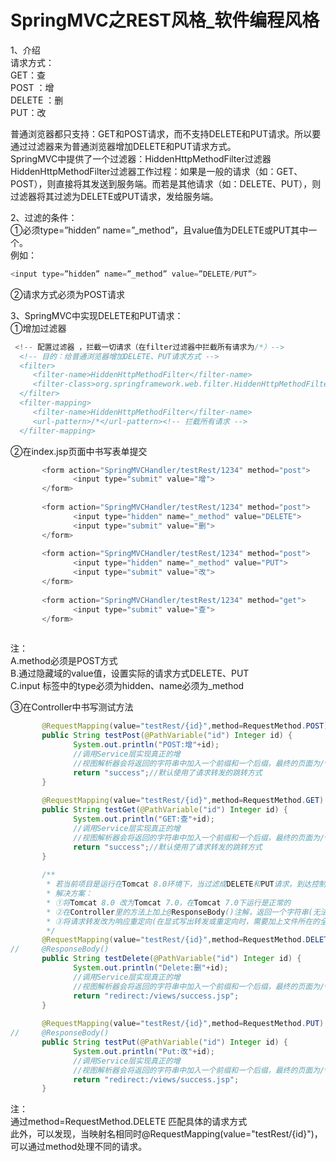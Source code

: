 # SpringMVC之REST风格_软件编程风格
1、介绍<br/>
请求方式：<br/>
GET：查<br/>
POST ：增<br/>
DELETE ：删<br/>
PUT：改<br/>
 
普通浏览器都只支持：GET和POST请求，而不支持DELETE和PUT请求。所以要通过过滤器来为普通浏览器增加DELETE和PUT请求方式。<br/>
SpringMVC中提供了一个过滤器：HiddenHttpMethodFilter过滤器<br/>
HiddenHttpMethodFilter过滤器工作过程：如果是一般的请求（如：GET、POST），则直接将其发送到服务端。而若是其他请求（如：DELETE、PUT），则过滤器将其过滤为DELETE或PUT请求，发给服务端。<br/>

2、过滤的条件：<br/>
①必须type=”hidden” name=”_method”，且value值为DELETE或PUT其中一个。<br/>
例如：
```java
<input type=”hidden” name=”_method” value=”DELETE/PUT”>
```
②请求方式必须为POST请求<br/>

3、SpringMVC中实现DELETE和PUT请求：<br/>
①增加过滤器<br/>
```java
 <!-- 配置过滤器 ，拦截一切请求（在filter过滤器中拦截所有请求为/*）-->
  <!-- 目的：给普通浏览器增加DELETE、PUT请求方式 -->
  <filter>
     <filter-name>HiddenHttpMethodFilter</filter-name>
     <filter-class>org.springframework.web.filter.HiddenHttpMethodFilter</filter-class>
  </filter>
  <filter-mapping>
     <filter-name>HiddenHttpMethodFilter</filter-name>
     <url-pattern>/*</url-pattern><!-- 拦截所有请求 -->
  </filter-mapping>
```
②在index.jsp页面中书写表单提交<br/>
```java
       <form action="SpringMVCHandler/testRest/1234" method="post">
              <input type="submit" value="增">
       </form>
      
       <form action="SpringMVCHandler/testRest/1234" method="post">
              <input type="hidden" name="_method" value="DELETE">
              <input type="submit" value="删">
       </form>
      
       <form action="SpringMVCHandler/testRest/1234" method="post">
              <input type="hidden" name="_method" value="PUT">
              <input type="submit" value="改">
       </form>
      
       <form action="SpringMVCHandler/testRest/1234" method="get">
              <input type="submit" value="查">
       </form>
 
```
注：<br/>
A.method必须是POST方式<br/>
B.通过隐藏域的value值，设置实际的请求方式DELETE、PUT<br/>
C.input 标签中的type必须为hidden、name必须为_method<br/>

③在Controller中书写测试方法
```java
       @RequestMapping(value="testRest/{id}",method=RequestMethod.POST)
       public String testPost(@PathVariable("id") Integer id) {
              System.out.println("POST:增"+id);
              //调用Service层实现真正的增
              //视图解析器会将返回的字符串中加入一个前缀和一个后缀，最终的页面为/views/success.jsp
              return "success";//默认使用了请求转发的跳转方式
       }
      
       @RequestMapping(value="testRest/{id}",method=RequestMethod.GET)
       public String testGet(@PathVariable("id") Integer id) {
              System.out.println("GET:查"+id);
              //调用Service层实现真正的增
              //视图解析器会将返回的字符串中加入一个前缀和一个后缀，最终的页面为/views/success.jsp
              return "success";//默认使用了请求转发的跳转方式
       }
      
       /**
        * 若当前项目是运行在Tomcat 8.0环境下，当过滤成DELETE和PUT请求，到达控制器后，返回时(forward)会报405的错误提示
        * 解决方案：
        * ①将Tomcat 8.0 改为Tomcat 7.0，在Tomcat 7.0下运行是正常的
        * ②在Controller里的方法上加上@ResponseBody()注解，返回一个字符串(无法返回原本的jsp页面)
        * ③将请求转发改为响应重定向(在显式写出转发或重定向时，需要加上文件所在的全部路径，视图解析器中的前缀和后缀对其无效)
        */
       @RequestMapping(value="testRest/{id}",method=RequestMethod.DELETE)
//     @ResponseBody()
       public String testDelete(@PathVariable("id") Integer id) {
              System.out.println("Delete:删"+id);
              //调用Service层实现真正的增
              //视图解析器会将返回的字符串中加入一个前缀和一个后缀，最终的页面为/views/success.jsp
              return "redirect:/views/success.jsp";
       }
      
       @RequestMapping(value="testRest/{id}",method=RequestMethod.PUT)
//     @ResponseBody()
       public String testPut(@PathVariable("id") Integer id) {
              System.out.println("Put:改"+id);
              //调用Service层实现真正的增
              //视图解析器会将返回的字符串中加入一个前缀和一个后缀，最终的页面为/views/success.jsp
              return "redirect:/views/success.jsp";
       }
```
注：<br/>
通过method=RequestMethod.DELETE 匹配具体的请求方式<br/>
此外，可以发现，当映射名相同时@RequestMapping(value="testRest/{id}")，可以通过method处理不同的请求。
